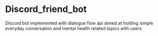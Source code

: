 # Discord_friend_bot
Discord bot implemented with dialogue flow api aimed at holding simple everyday conversation and mental health related topics with users
